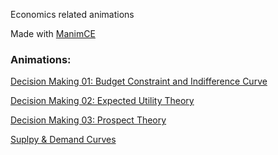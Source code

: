 Economics related animations

Made with [ManimCE](https://docs.manim.community/en/stable/index.html#)



### Animations:

[Decision Making 01: Budget Constraint and Indifference Curve](out/01.md)

[Decision Making 02: Expected Utility Theory](out/02.md)

[Decision Making 03: Prospect Theory](out/03.md)

[Suplpy & Demand Curves](out/sd_curves.md)
